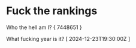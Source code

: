 # Fuck the rankings

Who the hell am I?
{ 7448651 }

What fucking year is it?
[ 2024-12-23T19:30:00Z ]
